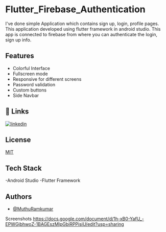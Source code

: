 
# Flutter_Firebase_Authentication

I've done simple Application which contains sign up, login, profile pages.
This application developed using flutter framework in android studio.
This app is connected to firebase from where you can authenticate the login, sign up info.


## Features

- Colorful Interface
- Fullscreen mode
- Responsive for different screens
- Password validation
- Custom buttons
- Side Navbar


## 🔗 Links
[![linkedin](https://img.shields.io/badge/linkedin-0A66C2?style=for-the-badge&logo=linkedin&logoColor=white)](https://www.linkedin.com/in/muthu-ramkumar-s-0943651bb/)


## License

[MIT](https://choosealicense.com/licenses/mit/)


## Tech Stack

-Android Studio
-Flutter Framework


## Authors

- [@MuthuRamkumar](https://github.com/MuthuRamkumar-S)

Screenshots
https://docs.google.com/document/d/1h-xB0-YafU_-EPWGjbhwoZ-1BAGEszMlpGbiRPPisiU/edit?usp=sharing
